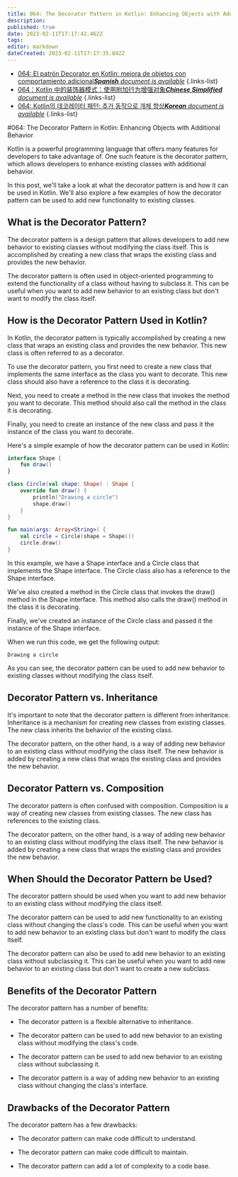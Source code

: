 ```yaml
---
title: 064: The Decorator Pattern in Kotlin: Enhancing Objects with Additional Behavior
description: 
published: true
date: 2023-02-11T17:17:42.462Z
tags: 
editor: markdown
dateCreated: 2023-02-11T17:17:35.842Z
---
```


- [064: El patrón Decorator en Kotlin: mejora de objetos con comportamiento adicional***Spanish** document is available*](/es/Knowledge-base/Kotlin/Learning/064-the-decorator-pattern-in-kotlin-enhancing-objects-with-additional-behavior)
{.links-list}
- [064：Kotlin 中的装饰器模式：使用附加行为增强对象***Chinese Simplified** document is available*](/zh/Knowledge-base/Kotlin/Learning/064-the-decorator-pattern-in-kotlin-enhancing-objects-with-additional-behavior)
{.links-list}
- [064: Kotlin의 데코레이터 패턴: 추가 동작으로 개체 향상***Korean** document is available*](/ko/Knowledge-base/Kotlin/Learning/064-the-decorator-pattern-in-kotlin-enhancing-objects-with-additional-behavior)
{.links-list}


#064: The Decorator Pattern in Kotlin: Enhancing Objects with Additional Behavior

Kotlin is a powerful programming language that offers many features for developers to take advantage of. One such feature is the decorator pattern, which allows developers to enhance existing classes with additional behavior.

In this post, we'll take a look at what the decorator pattern is and how it can be used in Kotlin. We'll also explore a few examples of how the decorator pattern can be used to add new functionality to existing classes.

## What is the Decorator Pattern?

The decorator pattern is a design pattern that allows developers to add new behavior to existing classes without modifying the class itself. This is accomplished by creating a new class that wraps the existing class and provides the new behavior.

The decorator pattern is often used in object-oriented programming to extend the functionality of a class without having to subclass it. This can be useful when you want to add new behavior to an existing class but don't want to modify the class itself.

## How is the Decorator Pattern Used in Kotlin?

In Kotlin, the decorator pattern is typically accomplished by creating a new class that wraps an existing class and provides the new behavior. This new class is often referred to as a decorator.

To use the decorator pattern, you first need to create a new class that implements the same interface as the class you want to decorate. This new class should also have a reference to the class it is decorating.

Next, you need to create a method in the new class that invokes the method you want to decorate. This method should also call the method in the class it is decorating.

Finally, you need to create an instance of the new class and pass it the instance of the class you want to decorate.

Here's a simple example of how the decorator pattern can be used in Kotlin:

```kotlin
interface Shape {
    fun draw()
}

class Circle(val shape: Shape) : Shape {
    override fun draw() {
        println("Drawing a circle")
        shape.draw()
    }
}

fun main(args: Array<String>) {
    val circle = Circle(shape = Shape())
    circle.draw()
}
```

In this example, we have a Shape interface and a Circle class that implements the Shape interface. The Circle class also has a reference to the Shape interface.

We've also created a method in the Circle class that invokes the draw() method in the Shape interface. This method also calls the draw() method in the class it is decorating.

Finally, we've created an instance of the Circle class and passed it the instance of the Shape interface.

When we run this code, we get the following output:

```
Drawing a circle
```

As you can see, the decorator pattern can be used to add new behavior to existing classes without modifying the class itself.

## Decorator Pattern vs. Inheritance

It's important to note that the decorator pattern is different from inheritance. Inheritance is a mechanism for creating new classes from existing classes. The new class inherits the behavior of the existing class.

The decorator pattern, on the other hand, is a way of adding new behavior to an existing class without modifying the class itself. The new behavior is added by creating a new class that wraps the existing class and provides the new behavior.

## Decorator Pattern vs. Composition

The decorator pattern is often confused with composition. Composition is a way of creating new classes from existing classes. The new class has references to the existing class.

The decorator pattern, on the other hand, is a way of adding new behavior to an existing class without modifying the class itself. The new behavior is added by creating a new class that wraps the existing class and provides the new behavior.

## When Should the Decorator Pattern be Used?

The decorator pattern should be used when you want to add new behavior to an existing class without modifying the class itself.

The decorator pattern can be used to add new functionality to an existing class without changing the class's code. This can be useful when you want to add new behavior to an existing class but don't want to modify the class itself.

The decorator pattern can also be used to add new behavior to an existing class without subclassing it. This can be useful when you want to add new behavior to an existing class but don't want to create a new subclass.

## Benefits of the Decorator Pattern

The decorator pattern has a number of benefits:

- The decorator pattern is a flexible alternative to inheritance.

- The decorator pattern can be used to add new behavior to an existing class without modifying the class's code.

- The decorator pattern can be used to add new behavior to an existing class without subclassing it.

- The decorator pattern is a way of adding new behavior to an existing class without changing the class's interface.

## Drawbacks of the Decorator Pattern

The decorator pattern has a few drawbacks:

- The decorator pattern can make code difficult to understand.

- The decorator pattern can make code difficult to maintain.

- The decorator pattern can add a lot of complexity to a code base.
